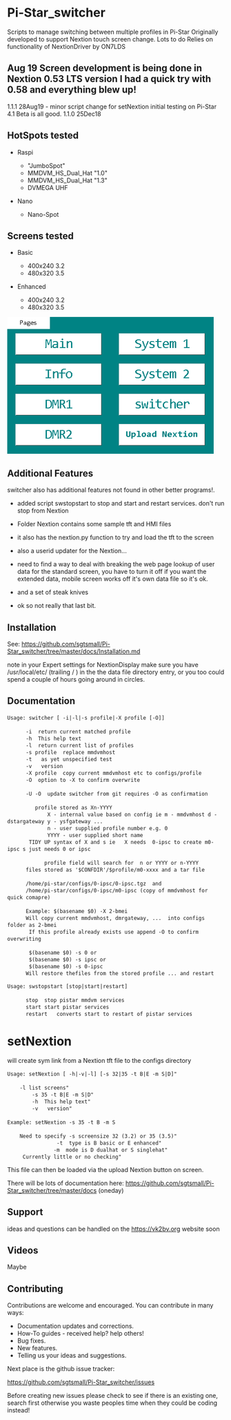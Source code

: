 # Pi-Star_switcher
Scripts to manage switching between multiple profiles in Pi-Star
Originally developed to support Nextion touch screen change.
Lots to do
Relies on functionality of NextionDriver by ON7LDS

## Aug 19 Screen development is being done in Nextion 0.53 LTS version I had a quick try with 0.58 and everything blew up!



1.1.1 28Aug19 - minor script change for setNextion initial testing on Pi-Star 4.1 Beta is all good.
1.1.0 25Dec18


## HotSpots tested

* Raspi
  * "JumboSpot"
  * MMDVM_HS_Dual_Hat "1.0"
  * MMDVM_HS_Dual_Hat "1.3"
  * DVMEGA UHF

* Nano
  * Nano-Spot


## Screens tested

* Basic
  * 400x240 3.2
  * 480x320 3.5

* Enhanced
  * 400x240 3.2
  * 480x320 3.5

![Pi-Star_switcher Menu](Nextion/images/pss-menu.png?raw=true "Menu Screen")

## Additional Features

switcher also has additional features not found in other better programs!.

* added script swstopstart to stop and start and restart services. don't run stop from Nextion
* Folder Nextion contains some sample tft and HMI files
* it also has the nextion.py function to try and load the tft to the screen
* also a userid updater for the Nextion...
* need to find a way to deal with breaking the web page lookup of user data for the standard screen, you have to turn it off if you want the extended data, mobile screen works off it's own data file so it's ok.

* and a set of steak knives
* ok so not really that last bit.

## Installation

See: https://github.com/sgtsmall/Pi-Star_switcher/tree/master/docs/Installation.md

note in your Expert settings for NextionDisplay  make sure you have /usr/local/etc/  (trailing / ) in the the data file directory entry, or you too could spend a couple of hours going around in circles.

## Documentation

```
Usage: switcher [ -i|-l|-s profile|-X profile [-O]]

      -i  return current matched profile
      -h  This help text
      -l  return current list of profiles
      -s profile  replace mmdvmhost
      -t   as yet unspecified test
      -v   version
      -X profile  copy current mmdvmhost etc to configs/profile
      -O  option to -X to confirm overwrite

      -U -O  update switcher from git requires -O as confirmation

         profile stored as Xn-YYYY
             X - internal value based on config ie m - mmdvmhost d - dstargateway y - ysfgateway ...
             n - user supplied profile number e.g. 0
             YYYY - user supplied short name
       TIDY UP syntax of X and s ie   X needs  0-ipsc to create m0-ipsc s just needs 0 or ipsc

            profile field will search for  n or YYYY or n-YYYY
      files stored as '$CONFDIR'/$profile/m0-xxxx and a tar file

      /home/pi-star/configs/0-ipsc/0-ipsc.tgz  and
      /home/pi-star/configs/0-ipsc/m0-ipsc (copy of mmdvmhost for quick comapre)

      Example: $(basename $0) -X 2-bmei
      Will copy current mmdvmhost, dmrgateway, ...  into configs folder as 2-bmei
       If this profile already exists use append -O to confirm overwriting

       $(basename $0) -s 0 or
       $(basename $0) -s ipsc or
       $(basename $0) -s 0-ipsc
      Will restore thefiles from the stored profile ... and restart
```

```
Usage: swstopstart [stop|start|restart]

      stop  stop pistar mmdvm services
      start start pistar services
      restart   converts start to restart of pistar services

```

# setNextion

  will create sym link from a Nextion tft file to the configs directory

```
Usage: setNextion [ -h|-v|-l] [-s 32|35 -t B|E -m S|D]"

	-l list screens"
     	-s 35 -t B|E -m S|D"
     	-h  This help text"
     	-v   version"

Example: setNextion -s 35 -t B -m S

	Need to specify -s screensize 32 (3.2) or 35 (3.5)"
              	-t  type is B basic or E enhanced"
   	           -m  mode is D dualhat or S singlehat"
     Currently little or no checking"
```

This file can then be loaded via the upload Nextion button on screen.



There will be lots of documentation here: https://github.com/sgtsmall/Pi-Star_switcher/tree/master/docs (oneday)

## Support


ideas and questions can be handled on the https://vk2bv.org website soon

## Videos

Maybe

## Contributing

Contributions are welcome and encouraged.  You can contribute in many ways:

* Documentation updates and corrections.
* How-To guides - received help?  help others!
* Bug fixes.
* New features.
* Telling us your ideas and suggestions.

Next place is the github issue tracker:

https://github.com/sgtsmall/Pi-Star_switcher/issues

Before creating new issues please check to see if there is an existing one, search first otherwise you waste peoples time when they could be coding instead!
